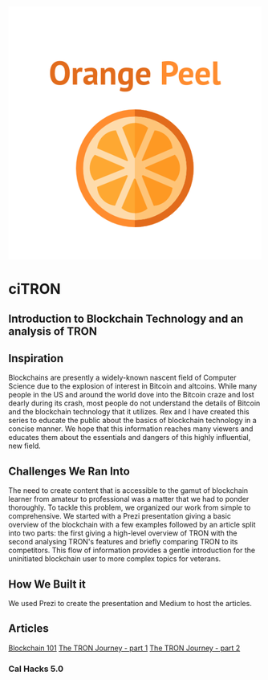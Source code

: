 ![alt text](https://github.com/rexlintc/calhacks5.0/blob/master/team_orange_peel.png "Orange Peel")

# ciTRON
## Introduction to Blockchain Technology and an analysis of TRON

## Inspiration
Blockchains are presently a widely-known nascent field of Computer Science due to the explosion of interest in Bitcoin and altcoins. While many people in the US and around the world dove into the Bitcoin craze and lost dearly during its crash, most people do not understand the details of Bitcoin and the blockchain technology that it utilizes. Rex and I have created this series to educate the public about the basics of blockchain technology in a concise manner. We hope that this information reaches many viewers and educates them about the essentials and dangers of this highly influential, new field.

## Challenges We Ran Into
The need to create content that is accessible to the gamut of blockchain learner from amateur to professional was a matter that we had to ponder thoroughly. To tackle this problem, we organized our work from simple to comprehensive. We started with a Prezi presentation giving a basic overview of the blockchain with a few examples followed by an article split into two parts: the first giving a high-level overview of TRON with the second analysing TRON's features and briefly comparing TRON to its competitors. This flow of information provides a gentle introduction for the uninitiated blockchain user to more complex topics for veterans.

## How We Built it
We used Prezi to create the presentation and Medium to host the articles.

## Articles

[Blockchain 101](https://prezi.com/view/ZIGod5S1Z2sNoqs3RWQX/)
[The TRON Journey - part 1](https://medium.com/@rexlintc/the-tron-journey-part-1-1b0ad10478bd)
[The TRON Journey - part 2](https://medium.com/@rexlintc/the-tron-journey-part-2-b16d6cb2fdf2)

### Cal Hacks 5.0
